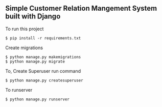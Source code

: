 ## Simple Customer Relation Mangement System built with Django
To run this project 
```
$ pip install -r requirements.txt
```
Create migrations 
```
$ python manage.py makemigrations
$ python manage.py migrate
```
To, Create Superuser run command
```
$ python manage.py createsuperuser
```
To runserver
```
$ python manage.py runserver
```
